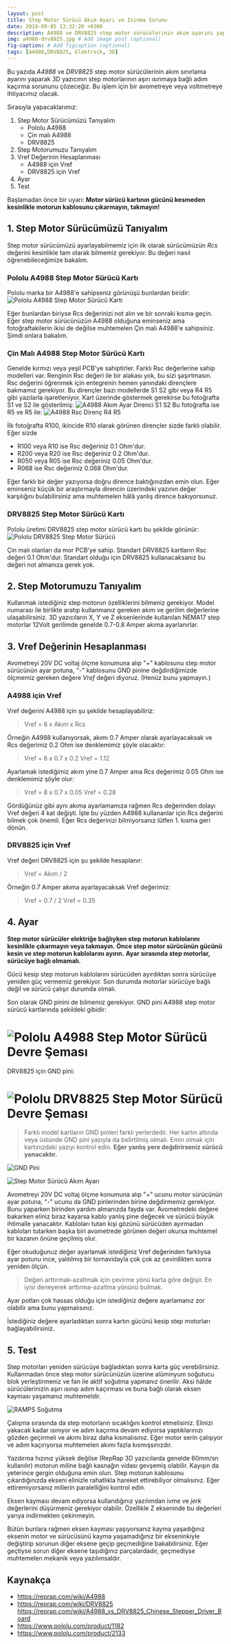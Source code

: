 ```yaml
---
layout: post
title: Step Motor Sürücü Akım Ayarı ve Isınma Sorunu
date: 2019-09-05 13:32:20 +0300
description: A4988 ve DRV8825 step motor sürücülerinin akım ayarını yaparak 3D yazıcının step motorlarının aşırı ısınma ve adım kaçırma sorununu çözeceğiz...
img: a4988-drv8825.jpg # Add image post (optional)
fig-caption: # Add figcaption (optional)
tags: [A4988,DRV8825, Elektroik, 3D]
---
```


Bu yazıda *A4988* ve *DRV8825* step motor sürücülerinin akım sınırlama ayarını yaparak 3D yazıcının step motorlarının aşırı ısınmaya bağlı adım kaçırma sorununu çözeceğiz. Bu işlem için bir avometreye veya voltmetreye ihtiyacımız olacak.

Sırasıyla yapacaklarımız:
1. Step Motor Sürücümüzü Tanıyalım
	* Pololu A4988
	* Çin malı A4988
	* DRV8825
2. Step Motorumuzu Tanıyalım
3. Vref Değerinin Hesaplanması
	* A4988 için Vref
	* DRV8825 için Vref
4. Ayar
5. Test 

Başlamadan önce bir uyarı:
**Motor sürücü kartının gücünü kesmeden kesinlikle motorun kablosunu çıkarmayın, takmayın!**

## 1. Step Motor Sürücümüzü Tanıyalım

Step motor sürücümüzü ayarlayabilmemiz için ilk olarak sürücümüzün *Rcs* değerini kesinlikle tam olarak bilmemiz gerekiyor. Bu değeri nasıl öğrenebileceğimize bakalım. 

### Pololu A4988 Step Motor Sürücü Kartı
Pololu marka bir A4988'e sahipseniz görünüşü bunlardan biridir:
![Pololu A4988 Step Motor Sürücü Kartı](https://a.pololu-files.com/picture/0J10071.1200.jpg?0eb1450425fcc3730117ddaadee7c6c8)

Eğer bunlardan biriyse Rcs değerinizi not alın ve bir sonraki kısma geçin. Eğer step motor sürücünüzün A4988 olduğuna eminseniz ama fotoğraftakilerin ikisi de değilse muhtemelen Çin malı A4988'e sahipsiniz. Şimdi onlara bakalım.

### Çin Malı A4988 Step Motor Sürücü Kartı
Genelde kırmızı veya yeşil PCB'ye sahiptirler. Farklı Rsc değerlerine sahip modelleri var. 
Renginin Rsc değeri ile bir alakası yok, bu sizi şaşırtmasın. Rsc değerini öğrenmek için entegrenin hemen yanındaki dirençlere bakmamız gerekiyor. Bu dirençler bazı modellerde S1 S2 gibi veya R4 R5 gibi yazılarla işaretleniyor. Kart üzerinde göstermek gerekirse bu fotoğrafta S1 ve S2 ile gösterilmiş:
![A4988 Akım Ayar Direnci S1 S2](https://reprap.org/mediawiki/images/thumb/3/31/A4988_detail_current_sense_r_1a.jpg/320px-A4988_detail_current_sense_r_1a.jpg)
Bu fotoğrafta ise R5 ve R5 ile:
![A4988 Rsc Direnç R4 R5]({{site.baseurl}}/assets/img/A4988_step_motor_surucu.jpg)

İlk fotoğrafta R100, ikincide R10 olarak görünen dirençler sizde farklı olabilir. Eğer sizde 
* R100 veya R10 ise Rsc değeriniz 0.1 Ohm'dur.
* R200 veya R20 ise Rsc değeriniz 0.2 Ohm'dur.
* R050 veya R05 ise Rsc değeriniz 0.05 Ohm'dur.
* R068 ise Rsc değeriniz 0.068 Ohm'dur.

Eğer farklı bir değer yazıyorsa doğru dirence baktığınızdan emin olun. Eğer eminseniz küçük bir araştırmayla direncin üzerindeki yazının değer karşılığını bulabilirsiniz ama muhtemelen hâlâ yanlış dirence bakıyorsunuz.

### DRV8825 Step Motor Sürücü Kartı
Pololu üretimi DRV8825 step motor sürücü kartı bu şekilde görünür:
![Pololu DRV8825 Step Motor Sürücü](https://a.pololu-files.com/picture/0J4227.1200.jpg?7479185b591b5fa757c5687a5ee3b7d2)

Çin malı olanları da mor PCB'ye sahip. Standart DRV8825 kartların Rsc değeri 0.1 Ohm'dur. Standart olduğu için DRV8825 kullanacaksanız bu değeri not almanıza gerek yok.

## 2. Step Motorumuzu Tanıyalım

Kullanmak istediğiniz step motorun özelliklerini bilmeniz gerekiyor. Model numarası ile birlikte aratıp kullanmanız gereken akım ve gerilim değerlerine ulaşabilirsiniz. 3D yazıcıların X, Y ve Z eksenlerinde kullanılan NEMA17 step motorlar 12Volt gerilimde genelde 0.7-0.8 Amper akıma ayarlanırlar.

## 3. Vref Değerinin Hesaplanması

Avometreyi 20V DC voltaj ölçme konumuna alıp "+" kablosunu step motor sürücünün ayar potuna, "-" kablosunu GND pinine değdirdiğimizde ölçmemiz gereken değere *Vref* değeri diyoruz. (Henüz bunu yapmayın.)

### A4988 için Vref
Vref değerini A4988 için şu şekilde hesaplayabiliriz:
> Vref = 8 x Akım x Rcs

Örneğin A4988 kullanıyorsak, akımı 0.7 Amper olarak ayarlayacaksak ve Rcs değerimiz 0.2 Ohm ise denklemimiz şöyle olacaktır: 
> Vref = 8 x 0.7 x 0.2
> Vref = 1.12

Ayarlamak istediğimiz akım yine 0.7 Amper ama Rcs değerimiz 0.05 Ohm ise denklemimiz şöyle olur:
> Vref = 8 x 0.7 x 0.05
> Vref = 0.28

Gördüğünüz gibi aynı akıma ayarlamamıza rağmen Rcs değerinden dolayı Vref değeri 4 kat değişti. İşte bu yüzden A4988 kullananlar için Rcs değerini bilmek çok önemli. Eğer Rcs değerinizi bilmiyorsanız lütfen 1. kısma geri dönün.

### DRV8825 için Vref
Vref değeri DRV8825 için şu şekilde hesaplanır:
> Vref = Akım / 2

Örneğin 0.7 Amper akıma ayarlayacaksak Vref değerimiz:
> Vref = 0.7 / 2
> Vref = 0.35

## 4. Ayar

**Step motor sürücüler elektriğe bağlıyken step motorun kablolarını kesinlikle çıkarmayın veya takmayın.**
**Önce step motor sürücünün gücünü kesin ve step motorun kablolarını ayırın.**
**Ayar sırasında step motorlar, sürücüye bağlı olmamalı.**

Gücü kesip step motorun kablolarını sürücüden ayırdıktan sonra sürücüye yeniden güç vermemiz gerekiyor. Son durumda motorlar sürücüye bağlı değil ve sürücü çalışır durumda olmalı.

Son olarak GND pinini de bilmemiz gerekiyor. GND pini A4988 step motor sürücü kartlarında şekildeki gibidir:
# ![Pololu A4988 Step Motor Sürücü Devre Şeması](https://a.pololu-files.com/picture/0J10073.600.jpg?75d9ca5bb2e095e5c5f64350019e1b81)

DRV8825 için GND pini:
# ![Pololu DRV8825 Step Motor Sürücü Devre Şeması](https://a.pololu-files.com/picture/0J4232.600.png?f2f6269e0a80c41f0a5147915106aa55)

> Farklı model kartların GND pinleri farklı yerlerdedir. Her kartın altında veya üstünde GND pini yazıyla da belirtilmiş olmalı. Emin olmak için kartınızdaki yazıyı kontrol edin. **Eğer yanlış yere değdirirseniz sürücü yanacaktır.**
 
![GND Pini](https://reprap.org/mediawiki/images/f/f3/Stepper_drivers_a4988_drv8825_4a.jpg)

![Step Motor Sürücü Akım Ayarı]({{site.baseurl}}/assets/img/StepSurucuAkimAyari.jpg)

Avometreyi 20V DC voltaj ölçme konumuna alıp "+" ucunu motor sürücünün ayar potuna, "-" ucunu da GND pinlerinden birine değdirmemiz gerekiyor. Bunu yaparken birinden yardım almanızda fayda var. Avometredeki değere bakarken eliniz biraz kayarsa kablo yanlış pine değecek ve sürücü büyük ihtimalle yanacaktır. Kabloları tutan kişi gözünü sürücüden ayırmadan kabloları tutarken başka biri avometrede görünen değeri okursa muhtemel bir kazanın önüne geçilmiş olur.

Eğer okuduğunuz değer ayarlamak istediğiniz Vref değerinden farklıysa ayar potunu ince, yalıtılmış bir tornavidayla çok çok az çevirdikten sonra yeniden ölçün. 

> Değeri arttırmak-azaltmak için çevirme yönü karta göre değişir. En iyisi deneyerek arttırma-azaltma yönünü bulmak.

Ayar potları çok hassas olduğu için istediğiniz değere ayarlamanız zor olabilir ama bunu yapmalısınız.

İstediğiniz değere ayarladıktan sonra kartın gücünü kesip step motorları bağlayabilirsiniz.

## 5. Test

Step motorları yeniden sürücüye bağladıktan sonra karta güç verebilirsiniz. Kullanmadan önce step motor sürücünüzün üzerine alüminyum soğutucu blok yerleştirmeniz ve fan ile aktif soğutma yapmanız önerilir. Aksi hâlde sürücülerinizin aşırı ısınıp adım kaçırması ve buna bağlı olarak eksen kayması yaşamanız muhtemeldir.

![RAMPS Soğutma]({{site.baseurl}}/assets/img/RAMPS_Sogutma.jpg)

Çalışma sırasında da step motorların sıcaklığını kontrol etmelisiniz. Elinizi yakacak kadar ısınıyor ve adım kaçırma devam ediyorsa yaptıklarınızı gözden geçirmeli ve akımı biraz daha kısmalısınız. Eğer motor serin çalışıyor ve adım kaçırıyorsa muhtemelen akımı fazla kısmışsınızdır.

Yazdırma hızınız yüksek değilse (RepRap 3D yazıcılarda genelde 60mm/sn kullanılır) motorun miline bağlı kasnağın vidası gevşemiş olabilir. Kayışın da yeterince gergin olduğuna emin olun. Step motorun kablosunu çıkardığınızda ekseni elinizle rahatlıkla hareket ettirebiliyor olmalısınız. Eğer ettiremiyorsanız millerin paralelliğini kontrol edin. 

Eksen kayması devam ediyorsa kullandığınız yazılımdan ivme ve *jerk* değerlerini düşürmeniz gerekiyor olabilir. Özellikle Z ekseninde bu değerleri yarıya indirmekten çekinmeyin.

Bütün bunlara rağmen eksen kayması yaşıyorsanız kayma yaşadığınız eksenin motor ve sürücüsünü kayma yaşamadığınız bir ekseninkiyle değiştirip sorunun diğer eksene geçip geçmediğine bakabilirsiniz. Eğer geçtiyse sorun diğer eksene taşıdığınız parçalardadır, geçmediyse muhtemelen mekanik veya yazılımsaldır.

## Kaynakça

* https://reprap.com/wiki/A4988
* https://reprap.com/wiki/DRV8825
 https://reprap.com/wiki/A4988_vs_DRV8825_Chinese_Stepper_Driver_Board
* https://www.pololu.com/product/1182
* https://www.pololu.com/product/2133
